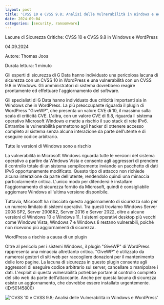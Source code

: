 ```yaml
---
layout: post
title: 'CVSS 10 e CVSS 9.8; Analisi delle Vulnerabilità in Windows e WordPress'
date: 2024-09-04
categories: [security, ransomware]
---
```


Lacune di Sicurezza Critiche: CVSS 10 e CVSS 9.8 in Windows e WordPress

04.09.2024

Autore: Thomas Joos

Durata lettura: 1 minuto

Gli esperti di sicurezza di G Data hanno individuato una pericolosa lacuna di sicurezza con un CVSS 10 in WordPress e una vulnerabilità con un CVSS 9.8 in Windows. Gli amministratori di sistema dovrebbero reagire prontamente ed effettuare l'aggiornamento del software.

Gli specialisti di G Data hanno individuato due criticità importanti sia in Windows che in WordPress. La più preoccupante riguarda il plugin di WordPress "GiveWP", che presenta un valore CVE di 10, il massimo sulla scala di criticità CVE. L'altra, con un valore CVE di 9.8, riguarda il sistema operativo Microsoft Windows e mette a rischio il suo stack di rete IPv6. Entrambe le vulnerabilità permettono agli hacker di ottenere accesso completo al sistema senza alcuna interazione da parte dell'utente e di eseguire codice arbitrario.

Tutte le versioni di Windows sono a rischio

La vulnerabilità in Microsoft Windows riguarda tutte le versioni del sistema operativo a partire da Windows Vista e consente agli aggressori di prendere il controllo totale di un sistema semplicemente inviando un pacchetto di dati IPv6 opportunamente modificato. Questo tipo di attacco non richiede alcuna interazione da parte dell'utente, rendendolo quindi una minaccia particolarmente critica. L'unico modo per difendersi è installare l'aggiornamento di sicurezza fornito da Microsoft, quindi è consigliabile aggiornare Windows all'ultima versione disponibile.

Tuttavia, Microsoft ha rilasciato questo aggiornamento di sicurezza solo per un numero limitato di sistemi operativi. Tra questi troviamo Windows Server 2008 SP2, Server 2008R2, Server 2016 e Server 2022, oltre a alcune versioni di Windows 10 e Windows 11. I sistemi operativi desktop più vecchi come Windows Vista, Windows 7 e Windows 8 restano vulnerabili, poiché non ricevono più aggiornamenti di sicurezza.

WordPress a rischio a causa di un plugin

Oltre al pericolo per i sistemi Windows, il plugin "GiveWP" di WordPress rappresenta una minaccia altrettanto critica. "GiveWP" è utilizzato da numerosi gestori di siti web per raccogliere donazioni per il mantenimento delle loro pagine. La lacuna di sicurezza in questo plugin consente agli aggressori di eseguire codice arbitrario sul server, cancellare o manipolare i dati. L'exploit di questa vulnerabilità potrebbe portare al controllo completo del sito web da parte dell'attaccante. Anche per questa lacuna di sicurezza esiste un aggiornamento, che dovrebbe essere installato urgentemente. (ID:50145800)

!['CVSS 10 e CVSS 9.8; Analisi delle Vulnerabilità in Windows e WordPress'](/PirateSec/assets/images/2024-09-04-cvss-10-und-cvss-9-8-in-windows-und-wordpress.png)
